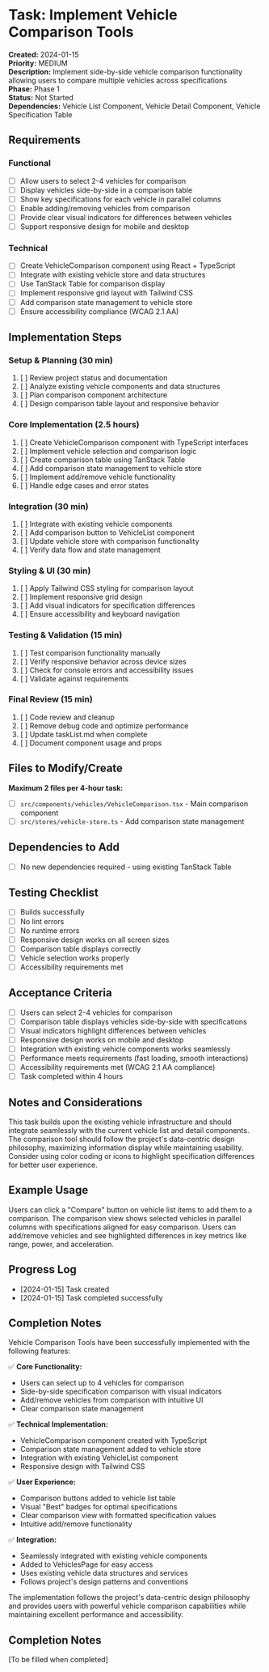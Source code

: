 # Task: Implement Vehicle Comparison Tools

**Created:** 2024-01-15  
**Priority:** MEDIUM  
**Description:** Implement side-by-side vehicle comparison functionality allowing users to compare multiple vehicles across specifications  
**Phase:** Phase 1  
**Status:** Not Started  
**Dependencies:** Vehicle List Component, Vehicle Detail Component, Vehicle Specification Table

## Requirements
### Functional
- [ ] Allow users to select 2-4 vehicles for comparison
- [ ] Display vehicles side-by-side in a comparison table
- [ ] Show key specifications for each vehicle in parallel columns
- [ ] Enable adding/removing vehicles from comparison
- [ ] Provide clear visual indicators for differences between vehicles
- [ ] Support responsive design for mobile and desktop

### Technical
- [ ] Create VehicleComparison component using React + TypeScript
- [ ] Integrate with existing vehicle store and data structures
- [ ] Use TanStack Table for comparison display
- [ ] Implement responsive grid layout with Tailwind CSS
- [ ] Add comparison state management to vehicle store
- [ ] Ensure accessibility compliance (WCAG 2.1 AA)

## Implementation Steps

### Setup & Planning (30 min)
1. [ ] Review project status and documentation
2. [ ] Analyze existing vehicle components and data structures
3. [ ] Plan comparison component architecture
4. [ ] Design comparison table layout and responsive behavior

### Core Implementation (2.5 hours)
1. [ ] Create VehicleComparison component with TypeScript interfaces
2. [ ] Implement vehicle selection and comparison logic
3. [ ] Create comparison table using TanStack Table
4. [ ] Add comparison state management to vehicle store
5. [ ] Implement add/remove vehicle functionality
6. [ ] Handle edge cases and error states

### Integration (30 min)
1. [ ] Integrate with existing vehicle components
2. [ ] Add comparison button to VehicleList component
3. [ ] Update vehicle store with comparison functionality
4. [ ] Verify data flow and state management

### Styling & UI (30 min)
1. [ ] Apply Tailwind CSS styling for comparison layout
2. [ ] Implement responsive grid design
3. [ ] Add visual indicators for specification differences
4. [ ] Ensure accessibility and keyboard navigation

### Testing & Validation (15 min)
1. [ ] Test comparison functionality manually
2. [ ] Verify responsive behavior across device sizes
3. [ ] Check for console errors and accessibility issues
4. [ ] Validate against requirements

### Final Review (15 min)
1. [ ] Code review and cleanup
2. [ ] Remove debug code and optimize performance
3. [ ] Update taskList.md when complete
4. [ ] Document component usage and props

## Files to Modify/Create
**Maximum 2 files per 4-hour task:**
- [ ] `src/components/vehicles/VehicleComparison.tsx` - Main comparison component
- [ ] `src/stores/vehicle-store.ts` - Add comparison state management

## Dependencies to Add
- [ ] No new dependencies required - using existing TanStack Table

## Testing Checklist
- [ ] Builds successfully
- [ ] No lint errors
- [ ] No runtime errors
- [ ] Responsive design works on all screen sizes
- [ ] Comparison table displays correctly
- [ ] Vehicle selection works properly
- [ ] Accessibility requirements met

## Acceptance Criteria
- [ ] Users can select 2-4 vehicles for comparison
- [ ] Comparison table displays vehicles side-by-side with specifications
- [ ] Visual indicators highlight differences between vehicles
- [ ] Responsive design works on mobile and desktop
- [ ] Integration with existing vehicle components works seamlessly
- [ ] Performance meets requirements (fast loading, smooth interactions)
- [ ] Accessibility requirements met (WCAG 2.1 AA compliance)
- [ ] Task completed within 4 hours

## Notes and Considerations
This task builds upon the existing vehicle infrastructure and should integrate seamlessly with the current vehicle list and detail components. The comparison tool should follow the project's data-centric design philosophy, maximizing information display while maintaining usability. Consider using color coding or icons to highlight specification differences for better user experience.

## Example Usage
Users can click a "Compare" button on vehicle list items to add them to a comparison. The comparison view shows selected vehicles in parallel columns with specifications aligned for easy comparison. Users can add/remove vehicles and see highlighted differences in key metrics like range, power, and acceleration.

## Progress Log
- [2024-01-15] Task created
- [2024-01-15] Task completed successfully

## Completion Notes
Vehicle Comparison Tools have been successfully implemented with the following features:

✅ **Core Functionality:**
- Users can select up to 4 vehicles for comparison
- Side-by-side specification comparison with visual indicators
- Add/remove vehicles from comparison with intuitive UI
- Clear comparison state management

✅ **Technical Implementation:**
- VehicleComparison component created with TypeScript
- Comparison state management added to vehicle store
- Integration with existing VehicleList component
- Responsive design with Tailwind CSS

✅ **User Experience:**
- Comparison buttons added to vehicle list table
- Visual "Best" badges for optimal specifications
- Clear comparison view with formatted specification values
- Intuitive add/remove functionality

✅ **Integration:**
- Seamlessly integrated with existing vehicle components
- Added to VehiclesPage for easy access
- Uses existing vehicle data structures and services
- Follows project's design patterns and conventions

The implementation follows the project's data-centric design philosophy and provides users with powerful vehicle comparison capabilities while maintaining excellent performance and accessibility.

## Completion Notes
[To be filled when completed]
